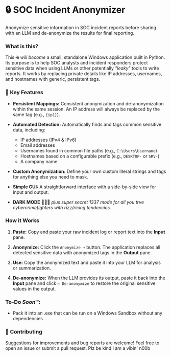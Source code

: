 
# 🔒 SOC Incident Anonymizer

Anonymize sensitive information in SOC incident reports before sharing with an LLM and de-anonymize the results for final reporting.

### What is this?

This ~~is~~ *will become* a small, standalone Windows application built in Python. Its purpose is to help SOC analysts and incident responders protect sensitive data when using LLMs or other potentially *"leaky"* tools to write reports. It works by replacing private details like IP addresses, usernames, and hostnames with generic, persistent tags.

### 🔩 Key Features

- **Persistent Mappings:** Consistent anonymization and de-anonymization within the same session. An IP address will always be replaced by the same tag (e.g., `{ip1}`).
    
- **Automated Detection:** Automatically finds and tags common sensitive data, including:
    
    - IP addresses (IPv4 & IPv6)
    - Email addresses
    - Usernames found in common file paths (e.g., `C:\Users\Username`)
    - Hostnames based on a configurable prefix (e.g., `DESKTOP-` or `SRV-`)
    - A company name
        
- **Custom Anonymization:** Define your own custom literal strings and tags for anything else you need to mask.
  
- **Simple GUI:** A straightforward interface with a side-by-side view for input and output.

- **DARK MODE** 🌚🌚🌚 *plus super secret 1337 mode for all you trve cybercrimefighters with rizz/ricing tendencies*

    
### How it Works

1. **Paste:** Copy and paste your raw incident log or report text into the **Input** pane.
    
2. **Anonymize:** Click the `Anonymize →` button. The application replaces all detected sensitive data with anonymized tags in the **Output** pane.
    
3. **Use:** Copy the anonymized text and paste it into your LLM for analysis or summarization.
    
4. **De-anonymize:** When the LLM provides its output, paste it back into the **Input** pane and click `← De-anonymize` to restore the original sensitive values in the output.

### To-Do *Soon*™️:
- Pack it into an .exe that can be run on a Windows Sandbox without any dependencies


### 🤝 Contributing

Suggestions for improvements and bug reports are welcome! Feel free to open an issue or submit a pull request. Plz be kind I am a vibin' n00b